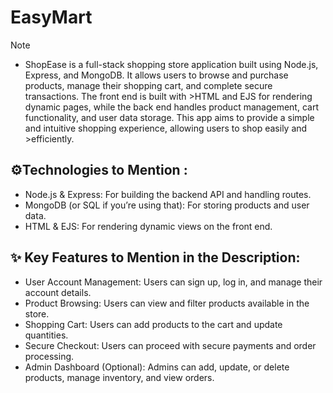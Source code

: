 # EasyMart
>[!NOTE]
>- ShopEase is a full-stack shopping store application built using Node.js, Express, and MongoDB. It allows users to browse and purchase products, manage their shopping cart, and complete secure transactions. The front end is built with >HTML and EJS for rendering dynamic pages, while the back end handles product management, cart functionality, and user data storage. This app aims to provide a simple and intuitive shopping experience, allowing users to shop easily and >efficiently.

## ⚙️Technologies to Mention :
- Node.js & Express: For building the backend API and handling routes.
- MongoDB (or SQL if you’re using that): For storing products and user data.
- HTML & EJS: For rendering dynamic views on the front end.


## ✨ Key Features to Mention in the Description:
- User Account Management: Users can sign up, log in, and manage their account details.
- Product Browsing: Users can view and filter products available in the store.
- Shopping Cart: Users can add products to the cart and update quantities.
- Secure Checkout: Users can proceed with secure payments and order processing.
- Admin Dashboard (Optional): Admins can add, update, or delete products, manage inventory, and view orders.
